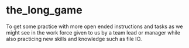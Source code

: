 # the_long_game
To get some practice with more open ended instructions and tasks as we might see in the work force given to us by a team lead or manager while also practicing new skills and knowledge such as file IO.

